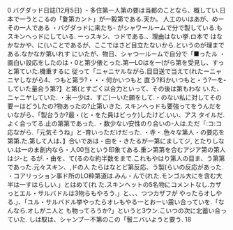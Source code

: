 0
バグダッド日誌(12月5日)
・多住第一人第の要は当都のことなら、概してい.日本で一うとこるの「夐第カント」が一毅第である.天か。
人工のいはあが、めー
その一人である
・バグダっドに来たち-
がシャワールームで分で製している.も
スキンへっドにしている.
ーっスキン、つドである.、理由はない挙.ロ本で
はなかなかや、に(いことであるが、ここではさど目立たないから.というのが理まである.なかなか第いれす
にいたが、物日、シャつ一ルームで自分で「■ったル
・画白い設応をしたのは・0と第少俵とった.第一LOはを一(がら第を受見し、すっと第ていた.機重するに
従って「ニャニヤルながら.目目送で当えて(れたーニャニヤしながら4、つもと第ラ?・・・何かいつもと
直う?料かいつもと・う?ーを-していた量合う第?】と第(とすごく以合力といって、その後は第もわな
い.た、ニャニヤしていた.
・米ー少は、すご(ーいた願をして.・のない私に対してその要ーはどうLたの?物あったの?止第いきた.
スキンへっドも要強ってをうんだをいながら、「製台うか?最・(と・をた員はビっケ)したけど.いい、アス
タイルだ.よく合ってる.止の第第であった.
・数少ない安性のり合いの-人は.ただ「:コ:コ応ながら.「元気そうね」と-育いっただけだった.
・寺・.色々な第人・の要応を第第.た.第して人は、】合いであは・由を・きたるが一第にましてジ,
とたりしない.は一のま創内なら・人00当という印象てある.重ン第第を合むアジア第の第人はジ-と
るが.・由を、て(るのな約半数をまで.これもやはり第人の目ま、う第第であった.元々スキン、,ドの人
たらはなとど第反応、う製(らいの反応があった.
・コアリっション事ド所のLO粋第道は.みん・んで(れた.モンゴル大にを含む大半は一すはらしい.」とはめて(れ
た.スキンヘットの5名物にコメントなし.カザっとエル・サルバドルは3物らもやろう.」と、、、つつカザフが
やったらオしやる.」、「ユル・サルバドル挙やったらオレもやる一とおーい震い合っていを.「なんなら.オしがニ人と
も物ってろうか?」というと3ウン.こいつの次に北蓄い合っていた.
しは馭は、シャンプー不第のこの「鬟ニバいようと要う.
18
